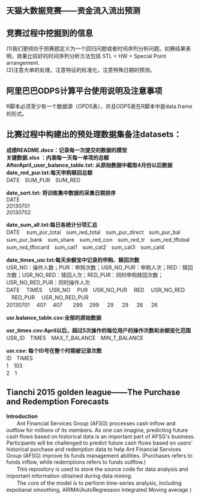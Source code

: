 天猫大数据竞赛——资金流入流出预测
---


竞赛过程中挖掘到的信息
---
(1)我们更倾向于把赛题定义为一个回归问题或者时间序列分析问题。初赛结果表明，效果比较好的时间序列分析方法包括 STL + HW + Special Point arrangement.<br>
(2)注意大单的处理，注意特征的标准化，注意特殊日期的预测。<br>





阿里巴巴ODPS计算平台使用说明及注意事项
---
R脚本必须至少有一个数据源（OPDS表），并且ODPS表在R脚本中是data.frame的形式。


比赛过程中构建出的预处理数据集备注datasets：<br>
---
**成绩README.docx：记录每一次提交的数据的模型**<br>
**关键数据.xlsx ：内涵每一天每一单项的总额**<br>
**AfterApril_user_balance_table.txt: 从原始数据中截取4月份以后数据**<br>
**date_red_pur.txt:每天申购赎回总额**<br>
DATE　SUM_PUR　SUM_RED<br>

**date_sort.txt: 将训练集中数据的采集日期排序**<br>
DATE<br>
20130701<br>
20130702<br>

**date_sum_all.txt:每日各统计分项汇总**<br>
DATE　 sum_pur_total　sum_red_total　sum_pur_direct　sum_pur_bal　sum_pur_bank　sum_share　sum_red_con　sum_red_tr　sum_red_tftobal　sum_red_tftocard　sum_cat1　sum_cat2　sum_cat3　sum_cat4 <br>

**date_times_usr.txt:每天余额宝中记录的申购、赎回次数**<br>
USR_NO：操作人数；PUR：申购次数；USR_NO_PUR：申购人次；RED：赎回次数；USR_NO_RED：赎回人次；RED_PUR：同时申购赎回次数；USR_NO_RED_PUR：同时操作人次<br>
DATE　 TIMES　 USR_NO　 PUR　USR_NO_PUR 　RED　 USR_NO_RED 　RED_PUR 　USR_NO_RED_PUR<br>
20130701 　407 　407　　299   　299 　    29 　     29 　       26 　         26<br>

**usr.balance_table.csv:全部的原始数据**<br>

**usr_times.csv:April以后，超过5次操作的每位用户的操作次数和余额变化范围**<br>
USR_ID　TIMES　MAX_T_BALANCE　MIN_T_BALANCE<br>

**usr.csv: 每个ID号在整个时期被记录次数**<br>
ID　TIMES<br>
1　103<br>
2　1<br>


Tianchi 2015 golden league——The Purchase and Redemption Forecasts
---
**Introduction**<br>
　　Ant Financial Services Group (AFSG) processes cash inflow and outflow for millions of its members. As one can imagine, predicting future cash flows based on historical data is an important part of AFSG's business. Participants will be challenged to predict future cash flows based on users' historical purchase and redemption data to help Ant Financial Services Group (AFSG) improve its funds management abilities. (Purchases refers to funds inflow, while redemptions refers to funds outflow.)<br>
　　This repository is used to store the source code for data analysis and important information obtained during data mining.<br>
　　The core of the model is to perform time-series analysis, including expotianal smoothing, ARIMA(AutoRegression Integrated Moving average )
　　
